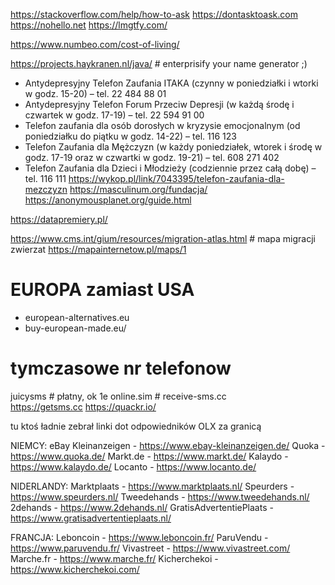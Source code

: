 https://stackoverflow.com/help/how-to-ask
https://dontasktoask.com
https://nohello.net
https://lmgtfy.com/

https://www.numbeo.com/cost-of-living/

https://projects.haykranen.nl/java/   # enterprisify your name generator ;)


- Antydepresyjny Telefon Zaufania ITAKA (czynny w poniedziałki i wtorki w godz. 15-20) – tel. 22 484 88 01
- Antydepresyjny Telefon Forum Przeciw Depresji (w każdą środę i czwartek w godz. 17-19) – tel. 22 594 91 00
- Telefon zaufania dla osób dorosłych w kryzysie emocjonalnym (od poniedziałku do piątku w godz. 14-22) – tel. 116 123
- Telefon Zaufania dla Mężczyzn (w każdy poniedziałek, wtorek i środę w godz. 17-19 oraz w czwartki w godz. 19-21) – tel. 608 271 402
- Telefon Zaufania dla Dzieci i Młodzieży (codziennie przez całą dobę) – tel. 116 111
https://wykop.pl/link/7043395/telefon-zaufania-dla-mezczyzn
https://masculinum.org/fundacja/
https://anonymousplanet.org/guide.html

https://datapremiery.pl/

https://www.cms.int/gium/resources/migration-atlas.html # mapa migracji zwierzat
https://mapainternetow.pl/maps/1



# EUROPA zamiast USA

- european-alternatives.eu
- buy-european-made.eu/





# tymczasowe nr telefonow
juicysms        # płatny, ok 1e
online.sim      # 
receive-sms.cc  
https://getsms.cc
https://quackr.io/






tu ktoś ładnie zebrał linki dot odpowiedników OLX za granicą

NIEMCY:
eBay Kleinanzeigen - https://www.ebay-kleinanzeigen.de/
Quoka - https://www.quoka.de/
Markt.de - https://www.markt.de/
Kalaydo - https://www.kalaydo.de/
Locanto - https://www.locanto.de/

NIDERLANDY:
Marktplaats - https://www.marktplaats.nl/
Speurders - https://www.speurders.nl/
Tweedehands - https://www.tweedehands.nl/
2dehands - https://www.2dehands.nl/
GratisAdvertentiePlaats - https://www.gratisadvertentieplaats.nl/

FRANCJA:
Leboncoin - https://www.leboncoin.fr/
ParuVendu - https://www.paruvendu.fr/
Vivastreet - https://www.vivastreet.com/
Marche.fr - https://www.marche.fr/
Kicherchekoi - https://www.kicherchekoi.com/
